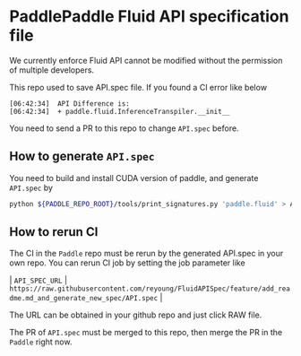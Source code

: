 # PaddlePaddle Fluid API specification file

We currently enforce Fluid API cannot be modified without the permission of
multiple developers.

This repo used to save API.spec file. If you found a CI error like below

```
[06:42:34]	API Difference is: 
[06:42:34]	+ paddle.fluid.InferenceTranspiler.__init__ 
```

You need to send a PR to this repo to change `API.spec` before.


## How to generate `API.spec`

You need to build and install CUDA version of paddle, and generate `API.spec` by

```bash
python ${PADDLE_REPO_ROOT}/tools/print_signatures.py 'paddle.fluid' > API.spec
```

## How to rerun CI

The CI in the `Paddle` repo must be rerun by the generated API.spec in your own
repo. You can rerun CI job by setting the job parameter like


| `API_SPEC_URL` | `https://raw.githubusercontent.com/reyoung/FluidAPISpec/feature/add_readme.md_and_generate_new_spec/API.spec` |

The URL can be obtained in your github repo and just click RAW file.

The PR of `API.spec` must be merged to this repo, then merge the PR in the `Paddle` right now.

